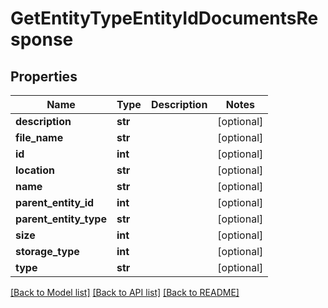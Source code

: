 # GetEntityTypeEntityIdDocumentsResponse

## Properties
Name | Type | Description | Notes
------------ | ------------- | ------------- | -------------
**description** | **str** |  | [optional] 
**file_name** | **str** |  | [optional] 
**id** | **int** |  | [optional] 
**location** | **str** |  | [optional] 
**name** | **str** |  | [optional] 
**parent_entity_id** | **int** |  | [optional] 
**parent_entity_type** | **str** |  | [optional] 
**size** | **int** |  | [optional] 
**storage_type** | **int** |  | [optional] 
**type** | **str** |  | [optional] 

[[Back to Model list]](../README.md#documentation-for-models) [[Back to API list]](../README.md#documentation-for-api-endpoints) [[Back to README]](../README.md)

